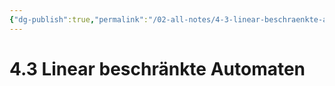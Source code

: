 ```yaml
---
{"dg-publish":true,"permalink":"/02-all-notes/4-3-linear-beschraenkte-automaten/","dgHomeLink":true,"dgPassFrontmatter":false}
---
```


# 4.3 Linear beschränkte Automaten